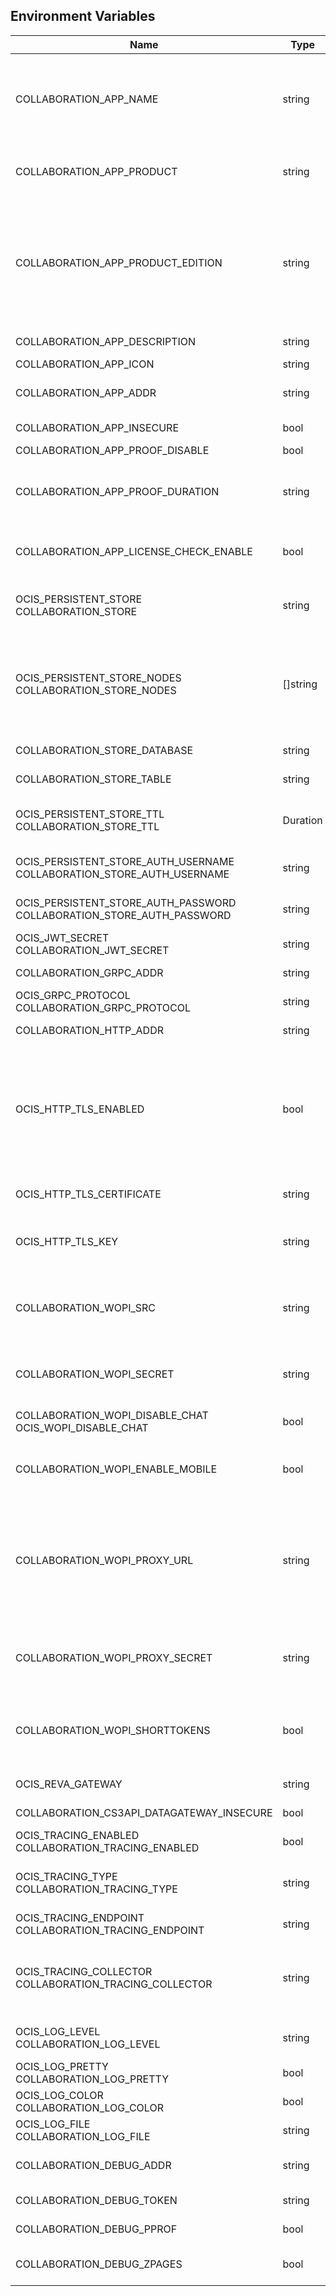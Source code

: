 ## Environment Variables

| Name | Type | Default Value | Description |
|------|------|---------------|-------------|
| COLLABORATION_APP_NAME | string | Collabora | The name of the app which is shown to the user. You can chose freely but you are limited to a single word without special characters or whitespaces. We recommend to use pascalCase like 'CollaboraOnline'.|
| COLLABORATION_APP_PRODUCT | string | Collabora | The WebOffice app, either Collabora, OnlyOffice, Microsoft365 or MicrosoftOfficeOnline.|
| COLLABORATION_APP_PRODUCT_EDITION | string |  | The WebOffice app edition defines the capabilities specific to the product such as CE - Community Edition, EE - Enterprise Edition DE - Developer Edition, etc. Currently supported values are limited to OnlyOffice and are: 'ce', 'ee' or 'de' and  default to empty which is equal to ce). See the documentation for more details.|
| COLLABORATION_APP_DESCRIPTION | string | Open office documents with Collabora | App description|
| COLLABORATION_APP_ICON | string | image-edit | Icon for the app|
| COLLABORATION_APP_ADDR | string | https://127.0.0.1:9980 | The URL where the WOPI app is located, such as https://127.0.0.1:8080.|
| COLLABORATION_APP_INSECURE | bool | false | Skip TLS certificate verification when connecting to the WOPI app|
| COLLABORATION_APP_PROOF_DISABLE | bool | false | Disable the proof keys verification|
| COLLABORATION_APP_PROOF_DURATION | string | 12h | Duration for the proof keys to be cached in memory, using time.ParseDuration format. If the duration can't be parsed, we'll use the default 12h as duration|
| COLLABORATION_APP_LICENSE_CHECK_ENABLE | bool | false | Enable license checking to edit files. Needs to be enabled when using Microsoft365 with the business flow.|
| OCIS_PERSISTENT_STORE<br/>COLLABORATION_STORE | string | nats-js-kv | The type of the store. Supported values are: 'memory', 'nats-js-kv', 'redis-sentinel', 'noop'. See the text description for details.|
| OCIS_PERSISTENT_STORE_NODES<br/>COLLABORATION_STORE_NODES | []string | [127.0.0.1:9233] | A list of nodes to access the configured store. This has no effect when 'memory' store is configured. Note that the behaviour how nodes are used is dependent on the library of the configured store. See the Environment Variable Types description for more details.|
| COLLABORATION_STORE_DATABASE | string | collaboration | The database name the configured store should use.|
| COLLABORATION_STORE_TABLE | string |  | The database table the store should use.|
| OCIS_PERSISTENT_STORE_TTL<br/>COLLABORATION_STORE_TTL | Duration | 30m0s | Time to live for events in the store. Defaults to '30m' (30 minutes). See the Environment Variable Types description for more details.|
| OCIS_PERSISTENT_STORE_AUTH_USERNAME<br/>COLLABORATION_STORE_AUTH_USERNAME | string |  | The username to authenticate with the store. Only applies when store type 'nats-js-kv' is configured.|
| OCIS_PERSISTENT_STORE_AUTH_PASSWORD<br/>COLLABORATION_STORE_AUTH_PASSWORD | string |  | The password to authenticate with the store. Only applies when store type 'nats-js-kv' is configured.|
| OCIS_JWT_SECRET<br/>COLLABORATION_JWT_SECRET | string |  | The secret to mint and validate jwt tokens.|
| COLLABORATION_GRPC_ADDR | string | 127.0.0.1:9301 | The bind address of the GRPC service.|
| OCIS_GRPC_PROTOCOL<br/>COLLABORATION_GRPC_PROTOCOL | string | tcp | The transport protocol of the GRPC service.|
| COLLABORATION_HTTP_ADDR | string | 127.0.0.1:9300 | The bind address of the HTTP service.|
| OCIS_HTTP_TLS_ENABLED | bool | false | Activates TLS for the http based services using the server certifcate and key configured via OCIS_HTTP_TLS_CERTIFICATE and OCIS_HTTP_TLS_KEY. If OCIS_HTTP_TLS_CERTIFICATE is not set a temporary server certificate is generated - to be used with PROXY_INSECURE_BACKEND=true.|
| OCIS_HTTP_TLS_CERTIFICATE | string |  | Path/File name of the TLS server certificate (in PEM format) for the http services.|
| OCIS_HTTP_TLS_KEY | string |  | Path/File name for the TLS certificate key (in PEM format) for the server certificate to use for the http services.|
| COLLABORATION_WOPI_SRC | string | https://localhost:9300 | The WOPI source base URL containing schema, host and port. Set this to the schema and domain where the collaboration service is reachable for the wopi app, such as https://office.owncloud.test.|
| COLLABORATION_WOPI_SECRET | string |  | Used to mint and verify WOPI JWT tokens and encrypt and decrypt the REVA JWT token embedded in the WOPI JWT token.|
| COLLABORATION_WOPI_DISABLE_CHAT<br/>OCIS_WOPI_DISABLE_CHAT | bool | false | Disable chat in the office web frontend. This feature applies to OnlyOffice and Microsoft.|
| COLLABORATION_WOPI_ENABLE_MOBILE | bool | false | Enable the mobile web view for office app. This feature applies to OnlyOffice.  See the documentation for more details.|
| COLLABORATION_WOPI_PROXY_URL | string |  | The URL to the ownCloud Office365 WOPI proxy. Optional. To use this feature, you need an office365 proxy subscription. If you become part of the Microsoft CSP program (https://learn.microsoft.com/en-us/partner-center/enroll/csp-overview), you can use WebOffice without a proxy.|
| COLLABORATION_WOPI_PROXY_SECRET | string |  | Optional, the secret to authenticate against the ownCloud Office365 WOPI proxy. This secret can be obtained from ownCloud via the office365 proxy subscription.|
| COLLABORATION_WOPI_SHORTTOKENS | bool | false | Use short access tokens for WOPI access. This is useful for office packages, like Microsoft Office Online, which have URL length restrictions. If enabled, a persistent store must be configured.|
| OCIS_REVA_GATEWAY | string | com.owncloud.api.gateway | CS3 gateway used to look up user metadata.|
| COLLABORATION_CS3API_DATAGATEWAY_INSECURE | bool | false | Connect to the CS3API data gateway insecurely.|
| OCIS_TRACING_ENABLED<br/>COLLABORATION_TRACING_ENABLED | bool | false | Activates tracing.|
| OCIS_TRACING_TYPE<br/>COLLABORATION_TRACING_TYPE | string |  | The type of tracing. Defaults to '', which is the same as 'jaeger'. Allowed tracing types are 'jaeger', 'otlp' and '' as of now.|
| OCIS_TRACING_ENDPOINT<br/>COLLABORATION_TRACING_ENDPOINT | string |  | The endpoint of the tracing agent.|
| OCIS_TRACING_COLLECTOR<br/>COLLABORATION_TRACING_COLLECTOR | string |  | The HTTP endpoint for sending spans directly to a collector, i.e. http://jaeger-collector:14268/api/traces. Only used if the tracing endpoint is unset.|
| OCIS_LOG_LEVEL<br/>COLLABORATION_LOG_LEVEL | string |  | The log level. Valid values are: 'panic', 'fatal', 'error', 'warn', 'info', 'debug', 'trace'.|
| OCIS_LOG_PRETTY<br/>COLLABORATION_LOG_PRETTY | bool | false | Activates pretty log output.|
| OCIS_LOG_COLOR<br/>COLLABORATION_LOG_COLOR | bool | false | Activates colorized log output.|
| OCIS_LOG_FILE<br/>COLLABORATION_LOG_FILE | string |  | The path to the log file. Activates logging to this file if set.|
| COLLABORATION_DEBUG_ADDR | string | 127.0.0.1:9304 | Bind address of the debug server, where metrics, health, config and debug endpoints will be exposed.|
| COLLABORATION_DEBUG_TOKEN | string |  | Token to secure the metrics endpoint.|
| COLLABORATION_DEBUG_PPROF | bool | false | Enables pprof, which can be used for profiling.|
| COLLABORATION_DEBUG_ZPAGES | bool | false | Enables zpages, which can be used for collecting and viewing in-memory traces.|